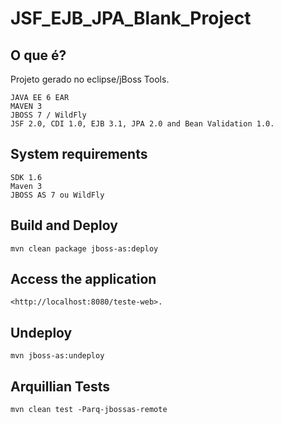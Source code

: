 JSF_EJB_JPA_Blank_Project 
==============================================================================================

O que é?
-----------
Projeto gerado no eclipse/jBoss Tools.

    JAVA EE 6 EAR
    MAVEN 3
    JBOSS 7 / WildFly
    JSF 2.0, CDI 1.0, EJB 3.1, JPA 2.0 and Bean Validation 1.0.

System requirements
-------------------

    SDK 1.6
    Maven 3
    JBOSS AS 7 ou WildFly

 
Build and Deploy
-------------------------

    mvn clean package jboss-as:deploy



Access the application 
---------------------

    <http://localhost:8080/teste-web>.


Undeploy
--------------------

    mvn jboss-as:undeploy


Arquillian Tests 
-------------------------

    mvn clean test -Parq-jbossas-remote 
